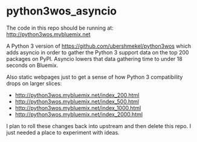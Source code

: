 # python3wos_asyncio

The code in this repo should be running at: http://python3wos.mybluemix.net

A Python 3 version of https://github.com/ubershmekel/python3wos which adds asyncio in order to gather the Python 3 support data on the top 200 packages on PyPI.  Asyncio lowers that data gathering time to under 18  seconds on Bluemix.

Also static webpages just to get a sense of how Python 3 compatibility drops on larger slices:
* http://python3wos.mybluemix.net/index_200.html
* http://python3wos.mybluemix.net/index_500.html
* http://python3wos.mybluemix.net/index_1000.html
* http://python3wos.mybluemix.net/index_2000.html

I plan to roll these changes back into upstream and then delete this repo.  I just needed a place to experiment with ideas.

